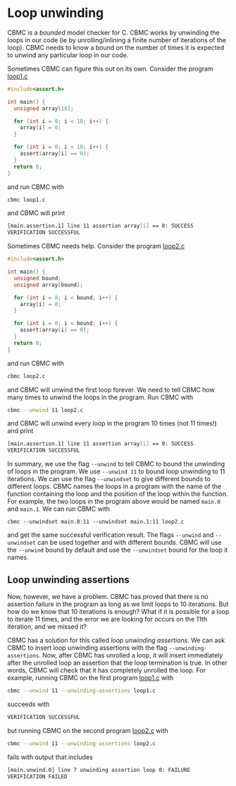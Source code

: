 # Loop unwinding

CBMC is a *bounded* model checker for C.  CBMC works
by unwinding the loops in our code (ie by unrolling/inlining a finite number of iterations of the loop). CBMC needs to know a bound on the number of times it is expected to unwind any particular
loop in our code.

Sometimes CBMC can figure this out on its own.
Consider the program [loop1.c](examples/assertions/loop1.c)

```c
#include<assert.h>

int main() {
  unsigned array[10];

  for (int i = 0; i < 10; i++) {
    array[i] = 0;
  }

  for (int i = 0; i < 10; i++) {
    assert(array[i] == 0);
  }
  return 0;
}
```

and run CBMC with

```bash
cbmc loop1.c
```

and CBMC will print

```bash
[main.assertion.1] line 11 assertion array[i] == 0: SUCCESS
VERIFICATION SUCCESSFUL
```

Sometimes CBMC needs help.  Consider the program [loop2.c](examples/assertions/loop2.c)

```c
#include<assert.h>

int main() {
  unsigned bound;
  unsigned array[bound];

  for (int i = 0; i < bound; i++) {
    array[i] = 0;
  }

  for (int i = 0; i < bound; i++) {
    assert(array[i] == 0);
  }
  return 0;
}
```

and run CBMC with

```bash
cbmc loop2.c
```

and CBMC will unwind the first loop forever.  We need to tell CBMC how
many times to unwind the loops in the program.
Run CBMC with

```bash
cbmc --unwind 11 loop2.c
```

and CBMC will unwind every loop in the program 10 times (not 11 times!) and
print

```bash
[main.assertion.1] line 11 assertion array[i] == 0: SUCCESS
VERIFICATION SUCCESSFUL
```

In summary, we use the flag `--unwind` to tell CBMC to bound the
unwinding of loops in the program.  We use `--unwind 11` to bound loop
unwinding to 11 iterations.  We can use the flag `--unwindset` to give
different bounds to different loops.  CBMC names the loops in a
program with the name of the function containing the loop and the
position of the loop within the function.  For example, the two loops in the
program above would be named `main.0` and `main.1`.  We can run CBMC with
```
cbmc --unwindset main.0:11 --unwindset main.1:11 loop2.c
```
and get the same successful verification result.  The flags `--unwind` and
`--unwindset` can be used together and with different bounds.
CBMC will use the `--unwind` bound
by default and use the `--unwindset` bound for the loop it names.

## Loop unwinding assertions

Now, however, we have a problem.  CBMC has proved that there is no assertion
failure in the program as long as we limit loops to 10 iterations.  But
how do we know that 10 iterations is enough?  What if it is possible for a
loop to iterate 11 times, and the error we are looking for occurs on the
11th iteration, and we missed it?

CBMC has a solution for this called *loop unwinding assertions*.
We can ask CBMC to insert loop unwinding assertions with the flag
`--unwinding-assertions`.
Now, after CBMC has unrolled a loop, it will insert immediately after the
unrolled loop an assertion that the loop termination is true.  In other words,
CBMC will check that it has completely unrolled the loop.
For example, running
CBMC on the first program [loop1.c](examples/assertions/loop1.c) with

```bash
cbmc --unwind 11 --unwinding-assertions loop1.c
```

succeeds with

```bash
VERIFICATION SUCCESSFUL
```

but running CBMC on the second program [loop2.c](examples/assertions/loop2.c) with

```bash
cbmc --unwind 11 --unwinding-assertions loop2.c
```

fails with output that includes

```bash
[main.unwind.0] line 7 unwinding assertion loop 0: FAILURE
VERIFICATION FAILED
```
